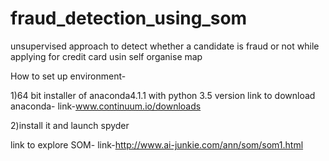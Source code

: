# fraud_detection_using_som
unsupervised approach to detect whether a candidate is fraud or not while applying for credit card usin self organise map

How to set up environment-

1)64 bit installer of anaconda4.1.1 with python 3.5 version
link to download anaconda-
link-www.continuum.io/downloads

2)install it and launch spyder

link to explore SOM-
link-http://www.ai-junkie.com/ann/som/som1.html
